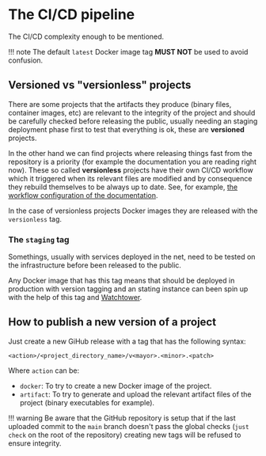 # The CI/CD pipeline
The CI/CD complexity enough to be mentioned.

!!! note
    The default `latest` Docker image tag **MUST NOT** be used to avoid confusion.

## Versioned vs "versionless" projects
There are some projects that the artifacts they produce (binary files, container images, etc) are relevant to the integrity of the project and should be carefully checked before releasing the public, usually needing an staging deployment phase first to test that everything is ok, these are **versioned** projects.

In the other hand we can find projects where releasing things fast from the repository is a priority (for example the documentation you are reading right now). These so called **versionless** projects have their own CI/CD workflow which it triggered when its relevant files are modified and by consequence they rebuild themselves to be always up to date. See, for example, [the workflow configuration of the documentation](https://github.com/wiilink24/grassland/blob/main/.github/workflows/versionless-documentation.yml).

In the case of versionless projects Docker images they are released with the `versionless` tag. 

### The `staging` tag
Somethings, usually with services deployed in the net, need to be tested on the infrastructure before been released to the public.

Any Docker image that has this tag means that should be deployed in production with version tagging and an stating instance can been spin up with the help of this tag and [Watchtower](https://containrrr.dev/watchtower/).

## How to publish a new version of a project
Just create a new GiHub release with a tag that has the following syntax:

```
<action>/<project_directory_name>/v<mayor>.<minor>.<patch>
```

Where `action` can be:

- `docker`: To try to create a new Docker image of the project.
- `artifact`: To try to generate and upload the relevant artifact files of the project (binary executables for example).

!!! warning
    Be aware that the GitHub repository is setup that if the last uploaded commit to the `main` branch doesn't pass the global checks (`just check` on the root of the repository) creating new tags will be refused to ensure integrity.